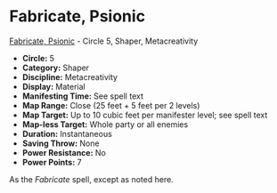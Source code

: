 # Fabricate, Psionic

[Fabricate, Psionic](/Psionics/F/FabricatePsionic.md) - Circle 5, Shaper, Metacreativity

- **Circle:** 5
- **Category:** Shaper
- **Discipline:** Metacreativity
- **Display:** Material
- **Manifesting Time:** See spell text
- **Map Range:** Close (25 feet + 5 feet per 2 levels)
- **Map Target:** Up to 10 cubic feet per manifester level; see spell text
- **Map-less Target:** Whole party or all enemies
- **Duration:** Instantaneous
- **Saving Throw:** None
- **Power Resistance:** No
- **Power Points:** 7

As the *Fabricate* spell, except as noted here.
